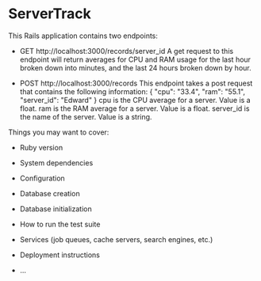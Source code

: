 # ServerTrack

This Rails application contains two endpoints:
* GET http://localhost:3000/records/server_id
A get request to this endpoint will return averages for CPU and RAM usage for the last hour broken down into minutes, and the last 24 hours broken down by hour.

* POST http://localhost:3000/records
This endpoint takes a post request that contains the following information: {
    "cpu": "33.4",
    "ram": "55.1",
    "server_id": "Edward"
}
cpu is the CPU average for a server. Value is a float.
ram is the RAM average for a server. Value is a float.
server_id is the name of the server. Value is a string.


Things you may want to cover:

* Ruby version

* System dependencies

* Configuration

* Database creation

* Database initialization

* How to run the test suite

* Services (job queues, cache servers, search engines, etc.)

* Deployment instructions

* ...
